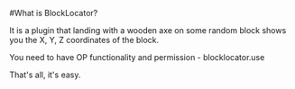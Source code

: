 #What is BlockLocator?

It is a plugin that landing with a wooden axe on some random block shows you the X, Y, Z coordinates of the block.

You need to have OP functionality and permission - blocklocator.use

That's all, it's easy.
